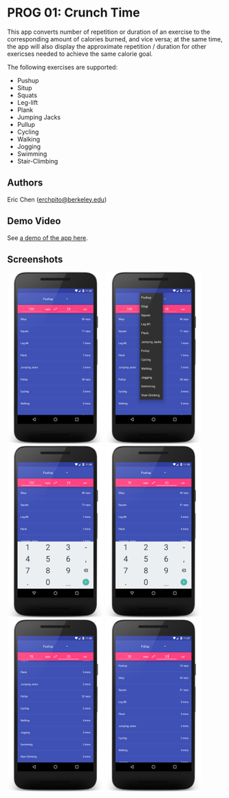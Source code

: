# PROG 01: Crunch Time

This app converts number of repetition or duration of an exercise to the corresponding amount of calories burned, and vice versa; at the same time, the app will also display the approximate repetition / duration for other exericses needed to achieve the same calorie goal.

The following exercises are supported:
* Pushup
* Situp
* Squats
* Leg-lift
* Plank
* Jumping Jacks
* Pullup
* Cycling
* Walking
* Jogging
* Swimming
* Stair-Climbing

## Authors

Eric Chen ([erchpito@berkeley.edu](mailto:erchpito@berkeley.edu))

## Demo Video

See [a demo of the app here](https://youtu.be/8tLEULrYzys).

## Screenshots

<img src="screenshots/main.png" height="400" alt="Screenshot"/>
<img src="screenshots/exercise_dropdown.png" height="400" alt="Screenshot"/>
<img src="screenshots/entering_amount.png" height="400" alt="Screenshot"/>
<img src="screenshots/entering_calorie.png" height="400" alt="Screenshot"/>
<img src="screenshots/scrolling.png" height="400" alt="Screenshot"/>
<img src="screenshots/different_exercise.png" height="400" alt="Screenshot"/>
